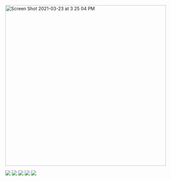 
[<img width="500" alt="Screen Shot 2021-03-23 at 3 25 04 PM" src="https://user-images.githubusercontent.com/17517253/113045235-f6eea180-9174-11eb-9ef6-36c70cf54311.png">](https://www.noamsauerutley.com/)

![](https://img.shields.io/badge/Elixir-informational?style=flat&logo=elixir&logoColor=9ba4b4&color=31363e)
![](https://img.shields.io/badge/Ruby-informational?style=flat&logo=ruby&logoColor=9ba4b4&color=31363e)
![](https://img.shields.io/badge/Javascript-informational?style=flat&logo=javascript&logoColor=9ba4b4&color=31363e)
![](https://img.shields.io/badge/React-informational?style=flat&logo=react&logoColor=9ba4b4&color=31363e)
![](https://img.shields.io/badge/Graphql-informational?style=flat&logo=graphql&logoColor=9ba4b4&color=31363e)
